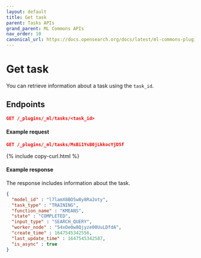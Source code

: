 ```yaml
---
layout: default
title: Get task
parent: Tasks APIs
grand_parent: ML Commons APIs
nav_order: 10
canonical_url: https://docs.opensearch.org/docs/latest/ml-commons-plugin/api/tasks-apis/get-task/
---
```


# Get task

You can retrieve information about a task using the `task_id`.

## Endpoints

```json
GET /_plugins/_ml/tasks/<task_id>
```

#### Example request

```json
GET /_plugins/_ml/tasks/MsBi1YsB0jLkkocYjD5f
```
{% include copy-curl.html %}

#### Example response

The response includes information about the task.

```json
{
  "model_id" : "l7lamX8BO5w8y8Ra2oty",
  "task_type" : "TRAINING",
  "function_name" : "KMEANS",
  "state" : "COMPLETED",
  "input_type" : "SEARCH_QUERY",
  "worker_node" : "54xOe0w8Qjyze00UuLDfdA",
  "create_time" : 1647545342556,
  "last_update_time" : 1647545342587,
  "is_async" : true
}
```
